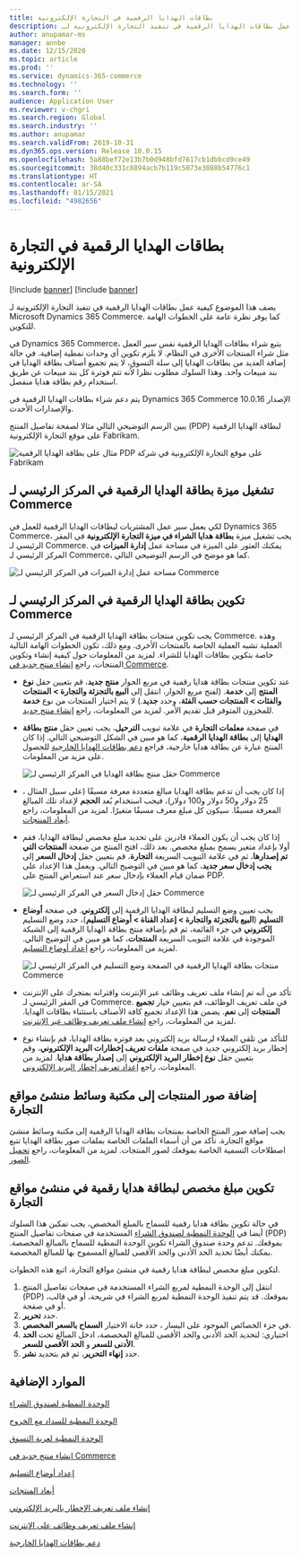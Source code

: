 ```yaml
---
title: بطاقات الهدايا الرقمية في التجارة الإلكترونية
description: يصف هذا الموضوع كيفية عمل بطاقات الهدايا الرقمية في تنفيذ التجارة الإلكترونية لـ Microsoft Dynamics 365 Commerce. كما يوفر نظرة عامة على الخطوات الهامة للتكوين.
author: anupamar-ms
manager: annbe
ms.date: 12/15/2020
ms.topic: article
ms.prod: ''
ms.service: dynamics-365-commerce
ms.technology: ''
ms.search.form: ''
audience: Application User
ms.reviewer: v-chgri
ms.search.region: Global
ms.search.industry: ''
ms.author: anupamar
ms.search.validFrom: 2019-10-31
ms.dyn365.ops.version: Release 10.0.15
ms.openlocfilehash: 5a88bef72e13b7b0d948bfd7617cb1dbbcd9ce49
ms.sourcegitcommit: 38d40c331c8894acb7b119c5073e3088b54776c1
ms.translationtype: HT
ms.contentlocale: ar-SA
ms.lasthandoff: 01/15/2021
ms.locfileid: "4982656"
---
```

# <a name="e-commerce-digital-gift-cards"></a>بطاقات الهدايا الرقمية في التجارة الإلكترونية

[!include [banner](includes/banner.md)]
[!include [banner](includes/preview-banner.md)]

يصف هذا الموضوع كيفية عمل بطاقات الهدايا الرقمية في تنفيذ التجارة الإلكترونية لـ Microsoft Dynamics 365 Commerce. كما يوفر نظرة عامة على الخطوات الهامة للتكوين.

في Dynamics 365 Commerce، يتبع شراء بطاقات الهدايا الرقمية نفس سير العمل مثل شراء المنتجات الأخرى في النظام. لا يلزم تكوين أي وحدات نمطية إضافية. في حالة إضافة العديد من بطاقات الهدايا إلى سلة التسوق، لا يتم تجميع أصناف بطاقة الهدايا في بند مبيعات واحد. وهذا السلوك مطلوب نظرا لأنه تتم فوترة كل بند مبيعات عن طريق استخدام رقم بطاقة هدايا منفصل.

يتم دعم شراء بطاقات الهدايا الرقمية في Dynamics 365 Commerce الإصدار 10.0.16 والإصدارات الأحدث.

يبين الرسم التوضيحي التالي مثالا لصفحة تفاصيل المنتج (PDP) لبطاقة الهدايا الرقمية على موقع التجارة الإلكترونية Fabrikam.

![مثال على بطاقة الهدايا الرقمية PDP على موقع التجارة الإلكترونية في شركة Fabrikam](./media/GiftcardPDP.PNG)

## <a name="turn-on-the-digital-gift-card-feature-in-commerce-headquarters"></a>تشغيل ميزة بطاقة الهدايا الرقمية في المركز الرئيسي لـ Commerce

لكي يعمل سير عمل المشتريات لبطاقات الهدايا الرقمية للعمل في Dynamics 365 Commerce، يجب تشغيل ميزة **بطاقة هدايا الشراء في ميزة التجارة الإلكترونية** في المقر الرئيسي لـ Commerce. يمكنك العثور على الميزة في مساحة عمل **إدارة الميزات** في المركز الرئيسي لـ Commerce، كما هو موضح في الرسم التوضيحي التالي.

![مساحة عمل إدارة الميزات في المركز الرئيسي لـ Commerce](./media/Featureflag.PNG)

## <a name="configure-a-digital-gift-card-in-commerce-headquarters"></a>تكوين بطاقة الهدايا الرقمية في المركز الرئيسي لـ Commerce

يجب تكوين منتجات بطاقة الهدايا الرقمية في المركز الرئيسي لـ Commerce. وهذه العملية تشبه العملية الخاصة بالمنتجات الأخرى. ومع ذلك، تكون الخطوات الهامة التالية خاصة بتكوين بطاقات الهدايا للشراء. لمزيد من المعلومات حول كيفية إنشاء وتكوين المنتجات، راجع [إنشاء منتج جديد في Commerce](create-new-product-commerce.md).

- عند تكوين منتجات بطاقة هدايا رقمية في مربع الحوار **منتج جديد**، قم بتعيين حقل **نوع المنتج** إلى **خدمة**. (لفتح مربع الحوار، انتقل إلى **البيع بالتجزئة والتجارة \> المنتجات والفئات \> المنتجات حسب الفئة**، وحدد **جديد**.) لا يتم اختيار المنتجات من نوع **خدمة** للمخزون المتوفر قبل تقديم الأمر. لمزيد من المعلومات، راجع [إنشاء منتج جديد](create-new-product-commerce.md#create-a-new-product).
- في صفحة **معلمات التجارة** في علامة تبويب **الترحيل**، يجب تعيين حقل **منتج بطاقة الهدايا** إلى **بطاقة الهدايا الرقمية**، كما هو مبين في الشكل التوضيحي التالي. إذا كان المنتج عبارة عن بطاقة هدايا خارجية، فراجع [دعم بطاقات الهدايا الخارجية](./dev-itpro/gift-card.md) للحصول على مزيد من المعلومات.

    ![حقل منتج بطاقة الهدايا في المركز الرئيسي لـ Commerce](./media/PostGiftcard.png)

- إذا كان يجب أن تدعم بطاقة الهدايا مبالغ متعددة معرفة مسبقًا (على سبيل المثال ، 25 دولار و50 دولار و100 دولار)، فيجب استخدام بُعد **الحجم** لإعداد تلك المبالغ المعرفة مسبقًا. سيكون كل مبلغ معرف مسبقًا متغيرًا. لمزيد من المعلومات، راجع [أبعاد المنتجات](https://docs.microsoft.com/dynamics365/supply-chain/pim/product-dimensions?toc=/dynamics365/retail/toc.json).
- إذا كان يجب أن يكون العملاء قادرين على تحديد مبلغ مخصص لبطاقة الهدايا، فقم أولا بإعداد متغير يسمح بمبلغ مخصص. بعد ذلك، افتح المنتج من صفحة **المنتجات التي تم إصدارها**، ثم في علامة التبويب السريعة **التجارة**، قم بتعيين حقل **إدخال السعر** إلى **يجب إدخال سعر جديد**، كما هو مبين في التوضيح التالي. ويعمل هذا الإعداد على ضمان قيام العملاء بإدخال سعر عند استعراض المنتج على PDP.

    ![حقل إدخال السعر في المركز الرئيسي لـ Commerce](./media/KeyInPrice.png)

- يجب تعيين وضع التسليم لبطاقة الهدايا الرقمية إلى **إلكتروني**. في صفحة **أوضاع التسليم** (**البيع بالتجزئة والتجارة \> إعداد القناة \> أوضاع التسليم**)، حدد وضع التسليم **إلكتروني** في جزء القائمة، ثم قم بإضافة منتج بطاقة الهدايا الرقمية إلى الشبكة الموجودة في علامة التبويب السريعة **المنتجات**، كما هو مبين في التوضيح التالي. لمزيد من المعلومات، راجع [إعداد أوضاع التسليم](https://docs.microsoft.com/dynamicsax-2012/appuser-itpro/set-up-modes-of-delivery).

    ![منتجات بطاقة الهدايا الرقمية في الصفحة وضع التسليم في المركز الرئيسي لـ Commerce](./media/ElectronicMode.PNG)

- تأكد من أنه تم إنشاء ملف تعريف وظائف عبر الإنترنت واقترانه بمتجرك على الإنترنت في المقر الرئيسي لـ Commerce. في ملف تعريف الوظائف، قم بتعيين خيار **تجميع المنتجات** إلى **نعم**. يضمن هذا الإعداد تجميع كافة الأصناف باستثناء بطاقات الهدايا. لمزيد من المعلومات، راجع [إنشاء ملف تعريف وظائف عبر الإنترنت](online-functionality-profile.md).
- للتأكد من تلقي العملاء لرسالة بريد إلكتروني بعد فوتره بطاقة الهدايا، قم بإنشاء نوع إخطار بريد إلكتروني جديد في صفحة **ملفات تعريف إخطارات البريد الإلكتروني**، وقم بتعيين حقل **نوع إخطار البريد الإلكتروني** إلى **إصدار بطاقة هدايا**. لمزيد من المعلومات، راجع [إعداد تعريف إخطار البريد الإلكتروني](email-notification-profiles.md).

## <a name="add-product-images-to-the-commerce-site-builder-media-library"></a>إضافة صور المنتجات إلى مكتبة وسائط منشئ مواقع التجارة

يجب إضافة صور المنتج الخاصة بمنتجات بطاقة الهدايا الرقمية إلى مكتبة وسائط منشئ مواقع التجارة. تأكد من أن أسماء الملفات الخاصة بملفات صور بطاقة الهدايا تتبع اصطلاحات التسمية الخاصة بموقعك لصور المنتجات. لمزيد من المعلومات، راجع [تحميل الصور](dam-upload-images.md).

## <a name="configure-a-custom-amount-for-a-digital-gift-card-in-commerce-site-builder"></a>تكوين مبلغ مخصص لبطاقة هدايا رقمية في منشئ مواقع التجارة

في حالة تكوين بطاقة هدايا رقمية للسماح بالمبلغ المخصص، يجب تمكين هذا السلوك أيضا في [الوحدة النمطية لصندوق الشراء](add-buy-box.md) المستخدمة في صفحات تفاصيل المنتج (PDP) بموقعك. تدعم وحدة صندوق الشراء تكوين الوحدة النمطية للسماح بالمبالغ المخصصة. يمكنك أيضًا تحديد الحد الأدنى والحد الأقصى للمبالغ المسموح بها للمبالغ المخصصة.

لتكوين مبلغ مخصص لبطاقة هدايا رقمية في منشئ مواقع التجارة، اتبع هذه الخطوات.

1. انتقل إلى الوحدة النمطية لمربع الشراء المستخدمة في صفحات تفاصيل المنتج (PDP) بموقعك. قد يتم تنفيذ الوحدة النمطية لمربع الشراء في شريحة، أو في قالب، أو في صفحة.
1. حدد **تحرير**.
1. في جزء الخصائص الموجود على اليسار ، حدد خانة الاختيار **السماح بالسعر المخصص**.
1. اختياري: لتحديد الحد الأدنى والحد الأقصى للمبالغ المخصصة، ادخل المبالغ تحت **الحد الأدنى للسعر** و **الحد الأقصى للسعر**.
1. حدد **إنهاء التحرير**، ثم قم بتحديد **نشر**.

## <a name="additional-resources"></a>الموارد الإضافية

[الوحدة النمطية لصندوق الشراء](add-buy-box.md)

[الوحدة النمطية للسداد مع الخروج](add-checkout-module.md)

[الوحدة النمطية لعربة التسوق](add-cart-module.md)

[إنشاء منتج جديد في Commerce](create-new-product-commerce.md)

[إعداد أوضاع التسليم](https://docs.microsoft.com/dynamicsax-2012/appuser-itpro/set-up-modes-of-delivery)

[أبعاد المنتجات](https://docs.microsoft.com/dynamics365/supply-chain/pim/product-dimensions?toc=/dynamics365/retail/toc.json)

[إنشاء ملف تعريف الإخطار بالبريد الإلكتروني](email-notification-profiles.md)

[إنشاء ملف تعريف وظائف على الإنترنت](online-functionality-profile.md)

[دعم بطاقات الهدايا الخارجية](./dev-itpro/gift-card.md)
